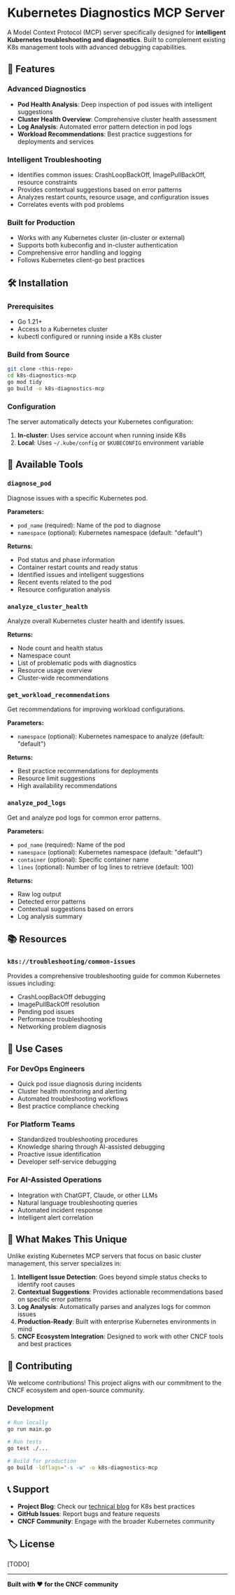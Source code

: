 # Kubernetes Diagnostics MCP Server

A Model Context Protocol (MCP) server specifically designed for **intelligent Kubernetes troubleshooting and diagnostics**. Built to complement existing K8s management tools with advanced debugging capabilities.

## 🚀 Features

### Advanced Diagnostics
- **Pod Health Analysis**: Deep inspection of pod issues with intelligent suggestions
- **Cluster Health Overview**: Comprehensive cluster health assessment
- **Log Analysis**: Automated error pattern detection in pod logs
- **Workload Recommendations**: Best practice suggestions for deployments and services

### Intelligent Troubleshooting
- Identifies common issues: CrashLoopBackOff, ImagePullBackOff, resource constraints
- Provides contextual suggestions based on error patterns
- Analyzes restart counts, resource usage, and configuration issues
- Correlates events with pod problems

### Built for Production
- Works with any Kubernetes cluster (in-cluster or external)
- Supports both kubeconfig and in-cluster authentication
- Comprehensive error handling and logging
- Follows Kubernetes client-go best practices

## 🛠 Installation

### Prerequisites
- Go 1.21+
- Access to a Kubernetes cluster
- kubectl configured or running inside a K8s cluster

### Build from Source
```bash
git clone <this-repo>
cd k8s-diagnostics-mcp
go mod tidy
go build -o k8s-diagnostics-mcp
```

### Configuration
The server automatically detects your Kubernetes configuration:
1. **In-cluster**: Uses service account when running inside K8s
2. **Local**: Uses `~/.kube/config` or `$KUBECONFIG` environment variable

## 🔧 Available Tools

### `diagnose_pod`
Diagnose issues with a specific Kubernetes pod.

**Parameters:**
- `pod_name` (required): Name of the pod to diagnose
- `namespace` (optional): Kubernetes namespace (default: "default")

**Returns:**
- Pod status and phase information
- Container restart counts and ready status
- Identified issues and intelligent suggestions
- Recent events related to the pod
- Resource configuration analysis

### `analyze_cluster_health`
Analyze overall Kubernetes cluster health and identify issues.

**Returns:**
- Node count and health status
- Namespace count
- List of problematic pods with diagnostics
- Resource usage overview
- Cluster-wide recommendations

### `get_workload_recommendations`
Get recommendations for improving workload configurations.

**Parameters:**
- `namespace` (optional): Kubernetes namespace to analyze (default: "default")

**Returns:**
- Best practice recommendations for deployments
- Resource limit suggestions
- High availability recommendations

### `analyze_pod_logs`
Get and analyze pod logs for common error patterns.

**Parameters:**
- `pod_name` (required): Name of the pod
- `namespace` (optional): Kubernetes namespace (default: "default")
- `container` (optional): Specific container name
- `lines` (optional): Number of log lines to retrieve (default: 100)

**Returns:**
- Raw log output
- Detected error patterns
- Contextual suggestions based on errors
- Log analysis summary

## 📚 Resources

### `k8s://troubleshooting/common-issues`
Provides a comprehensive troubleshooting guide for common Kubernetes issues including:
- CrashLoopBackOff debugging
- ImagePullBackOff resolution
- Pending pod issues
- Performance troubleshooting
- Networking problem diagnosis

## 🎯 Use Cases

### For DevOps Engineers
- Quick pod issue diagnosis during incidents
- Cluster health monitoring and alerting
- Automated troubleshooting workflows
- Best practice compliance checking

### For Platform Teams
- Standardized troubleshooting procedures
- Knowledge sharing through AI-assisted debugging
- Proactive issue identification
- Developer self-service debugging

### For AI-Assisted Operations
- Integration with ChatGPT, Claude, or other LLMs
- Natural language troubleshooting queries
- Automated incident response
- Intelligent alert correlation

## 🌟 What Makes This Unique

Unlike existing Kubernetes MCP servers that focus on basic cluster management, this server specializes in:

1. **Intelligent Issue Detection**: Goes beyond simple status checks to identify root causes
2. **Contextual Suggestions**: Provides actionable recommendations based on specific error patterns
3. **Log Analysis**: Automatically parses and analyzes logs for common issues
4. **Production-Ready**: Built with enterprise Kubernetes environments in mind
5. **CNCF Ecosystem Integration**: Designed to work with other CNCF tools and best practices

## 🤝 Contributing

We welcome contributions! This project aligns with our commitment to the CNCF ecosystem and open-source community.

### Development
```bash
# Run locally
go run main.go

# Run tests
go test ./...

# Build for production
go build -ldflags="-s -w" -o k8s-diagnostics-mcp
```

## 📞 Support

- **Project Blog**: Check our [technical blog](https://www.infracloud.io/blogs/) for K8s best practices
- **GitHub Issues**: Report bugs and feature requests
- **CNCF Community**: Engage with the broader Kubernetes community

## 🏷 License

[TODO]

---

**Built with ❤️ for the CNCF community**